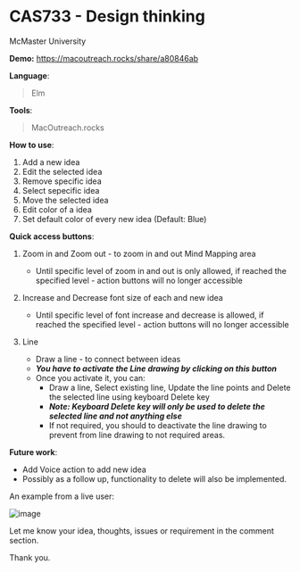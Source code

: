 # CAS733 - Design thinking 

McMaster University

**Demo:** https://macoutreach.rocks/share/a80846ab

**Language**:

> Elm

**Tools**: 

> MacOutreach.rocks

**How to use**:

1. Add a new idea
2. Edit the selected idea
3. Remove specific idea
4. Select sepecific idea
5. Move the selected idea
6. Edit color of a idea
7. Set default color of every new idea (Default: Blue)

**Quick access buttons**:

1. Zoom in and Zoom out - to zoom in and out Mind Mapping area

   - Until specific level of zoom in and out is only allowed, if reached the specified level - action buttons will no longer accessible 

2. Increase and Decrease font size of each and new idea

   - Until specific level of font increase and decrease is allowed, if reached the specified level - action buttons will no longer accessible 

3. Line 

     - Draw a line - to connect between ideas
     - **_You have to activate the Line drawing by clicking on this button_**
     - Once you activate it, you can:
        - Draw a line, Select existing line, Update the line points and Delete the selected line using keyboard Delete key
        - **_Note: Keyboard Delete key will only be used to delete the selected line and not anything else_**
        - If not required, you should to deactivate the line drawing to prevent from line drawing to not required areas.

**Future work**:
  - Add Voice action to add new idea
  - Possibly as a follow up, functionality to delete will also be implemented.

An example from a live user:

![image](https://user-images.githubusercontent.com/4964092/124537746-7cbf6000-dde8-11eb-90b1-9ab4839a20e0.png)


Let me know your idea, thoughts, issues or requirement in the comment section.

Thank you.
